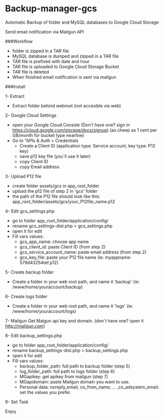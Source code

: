 # Backup-manager-gcs
Automatic Backup of folder and MySQL databases to Google Cloud Storage

Send  email  notification via  Mailgun API

###Workflow

- folder is zipped in a TAR file
- MySQL database is dumped and zipped in a TAR file
- TAR file is prefixed with date and hour
- TAR file is uploaded to Google Cloud Storage Bucket
- TAR file is deleted
- When finished email notification is sent via mailgun


###Install

1- Extract
- Extract folder behind webroot (not accesible via web)

2- Google Cloud Settings
- open your Google Cloud Console
  (Don't have one? sign in https://cloud.google.com/storage/docs/signup)
  (as cheep as 1 cent per GB/month for bucket type nearline)
- Go to "APIs & Auth > Credentials
	- Create a Client ID (application type: Service account, key type: P12 key)
	- save p12 key file (you´ll use it later)  
	- copy Client ID
	- copy Email address  

3- Upload P12 file
- create folder assets/gcs in app_root_folder
- upload the p12 file of step 2 in 'gcs' folder
- the path of the P12 file should look like this: app_root_folder/assets/gcs/your_P12file_name.p12

4- Edit gcs_settings.php	
- go to folder app_root_folder/application/config/
- rename gcs_settings-dist.php > gcs_settings.php 
- open it for edit
- Fill vars values:
	- gcs_app_name: choose app name
	- gcs_client_id: paste Client ID (from step 2)
	- gcs_service_account_name: paste email address (from step 2)
	- gcs_key_file: paste your P12 file name (ie: myappname-579d43254tef.p12)

5- Create backup folder
- Create a folder in your web root path, and name it 'backup'
(ie: /www/home/youraccount/backup)

6- Create logs folder
- Create a folder in your web root path, and name it 'logs'
(ie: /www/home/youraccount/logs)

7- Mailgun
Get Maigun api key and domain.
(don´t have one? open it http://mailgun.com)

8- Edit backup_settings.php
- go to folder app_root_folder/application/config/
- rename backup_settings-dist.php > backup_settings.php 
- open it for edit
- Fill vars values:
	- backup_folder_path: full path to backup folder (step 5)
	- log_folder_path: full path to logs folder (step 6)
	- MGapikey:  get apikey from mailgun (step 7)
	- MGapidomain: paste Mailgun domain you want to use.
	- Personal data: noreply_email, co_from_name, ... ,co_adsystem_email: set the values you prefer.

9- Set Task




Enjoy

